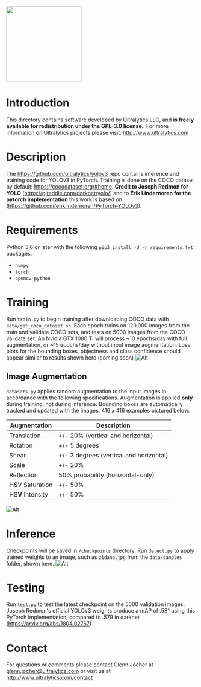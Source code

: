 <img src="https://storage.googleapis.com/ultralytics/UltralyticsLogoName1000×676.png" width="200">  

# Introduction

This directory contains software developed by Ultralytics LLC, and **is freely available for redistribution under the GPL-3.0 license**.. For more information on Ultralytics projects please visit:
http://www.ultralytics.com  

# Description

The https://github.com/ultralytics/yolov3 repo contains inference and training code for YOLOv3 in PyTorch. Training is done on the COCO dataset by default: https://cocodataset.org/#home. **Credit to Joseph Redmon for YOLO** (https://pjreddie.com/darknet/yolo/) and to **Erik Lindernoren for the pytorch implementation** this work is based on (https://github.com/eriklindernoren/PyTorch-YOLOv3).

# Requirements

Python 3.6 or later with the following `pip3 install -U -r requirements.txt` packages:

- `numpy`
- `torch`
- `opencv-python`

# Training

Run `train.py` to begin training after downloading COCO data with `data/get_coco_dataset.sh`. Each epoch trains on 120,000 images from the train and validate COCO sets, and tests on 5000 images from the COCO validate set. An Nvidia GTX 1080 Ti will process ~10 epochs/day with full augmentation, or ~15 epochs/day without input image augmentation. Loss plots for the bounding boxes, objectness and class confidence should appear similar to results shown here (coming soon)
![Alt](https://github.com/ultralytics/yolov3/blob/master/data/coco_training_loss.png "coco training loss")

## Image Augmentation

`datasets.py` applies random augmentation to the input images in accordance with the following specifications. Augmentation is applied **only** during training, not during inference. Bounding boxes are automatically tracked and updated with the images. 416 x 416 examples pictured below.

Augmentation | Description
--- | ---
Translation | +/- 20% (vertical and horizontal)
Rotation | +/- 5 degrees
Shear | +/- 3 degrees (vertical and horizontal)
Scale | +/- 20%
Reflection | 50% probability (horizontal-only)
H**S**V Saturation | +/- 50%
HS**V** Intensity | +/- 50%

![Alt](https://github.com/ultralytics/yolov3/blob/master/data/coco_augmentation_examples.jpg "coco image augmentation")

# Inference

Checkpoints will be saved in `/checkpoints` directory. Run `detect.py` to apply trained weights to an image, such as `zidane.jpg` from the `data/samples` folder, shown here.
![Alt](https://github.com/ultralytics/yolov3/blob/master/data/zidane_result.jpg "inference example")

# Testing

Run `test.py` to test the latest checkpoint on the 5000 validation images. Joseph Redmon's official YOLOv3 weights produce a mAP of .581 using this PyTorch implementation, compared to .579 in darknet (https://arxiv.org/abs/1804.02767).

# Contact

For questions or comments please contact Glenn Jocher at glenn.jocher@ultralytics.com or visit us at http://www.ultralytics.com/contact
